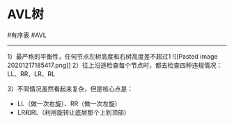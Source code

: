 # AVL树

#有序表 #AVL

---

1）最严格的平衡性，任何节点左树高度和右树高度差不超过1
![[Pasted image 20201217185417.png]]
2）往上沿途检查每个节点时，都去检查四种违规情况：LL、RR、LR、RL

3）不同情况虽然看起来复杂，但是核心点是：
- LL（做一次右旋）、RR（做一次左旋）
- LR和RL（利用旋转让底层那个上到顶部）

